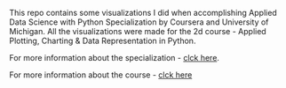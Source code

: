 This repo contains some visualizations I did when accomplishing Applied Data Science with Python Specialization by Coursera and University of Michigan. All the visualizations were made for the 2d course - Applied Plotting, Charting & Data Representation in Python. 

For more information about the specialization - [clck here](https://www.coursera.org/specializations/data-science-python).

For more information about the course - [clck here](https://www.coursera.org/learn/python-plotting?specialization=data-science-python)